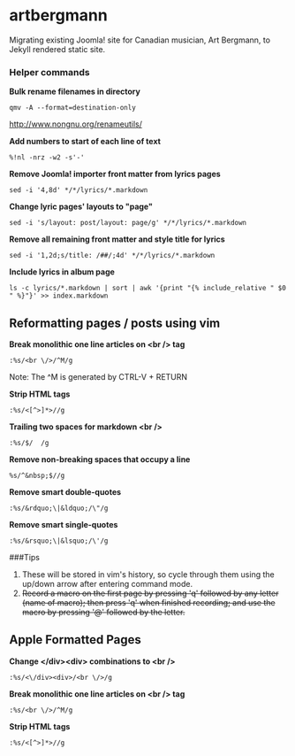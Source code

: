 # artbergmann
Migrating existing Joomla! site for Canadian musician, Art Bergmann, to Jekyll rendered static site.

### Helper commands

**Bulk rename filenames in directory**
```
qmv -A --format=destination-only
```
http://www.nongnu.org/renameutils/

**Add numbers to start of each line of text**
```
%!nl -nrz -w2 -s'-'
```

**Remove Joomla! importer front matter from lyrics pages**
```
sed -i '4,8d' */*/lyrics/*.markdown
```

**Change lyric pages' layouts to "page"**
```
sed -i 's/layout: post/layout: page/g' */*/lyrics/*.markdown
```

**Remove all remaining front matter and style title for lyrics**
```
sed -i '1,2d;s/title: /##/;4d' */*/lyrics/*.markdown
```

**Include lyrics in album page**
```
ls -c lyrics/*.markdown | sort | awk '{print "{% include_relative " $0 " %}"}' >> index.markdown
```
## Reformatting pages / posts using vim

**Break monolithic one line articles on &lt;br /&gt; tag**
```
:%s/<br \/>/^M/g
```
Note: The ^M is generated by CTRL-V + RETURN

**Strip HTML tags**
```
:%s/<[^>]*>//g
```

**Trailing two spaces for markdown &lt;br /&gt;**
```
:%s/$/  /g
```

**Remove non-breaking spaces that occupy a line**
```
%s/^&nbsp;$//g
```

**Remove smart double-quotes**
```
:%s/&rdquo;\|&ldquo;/\"/g
```

**Remove smart single-quotes**
```
:%s/&rsquo;\|&lsquo;/\'/g
```

###Tips
1. These will be stored in vim's history, so cycle through them using the up/down arrow after entering command mode.
2. ~~Record a macro on the first page by pressing 'q' followed by any letter (name of macro); then press 'q' when finished recording; and use the macro by pressing '@' followed by the letter.~~

## Apple Formatted Pages

**Change &lt;/div&gt;&lt;div&gt; combinations to &lt;br /&gt;**
```
:%s/<\/div><div>/<br \/>/g
```

**Break monolithic one line articles on &lt;br /&gt; tag**
```
:%s/<br \/>/^M/g
```

**Strip HTML tags**
```
:%s/<[^>]*>//g
```
